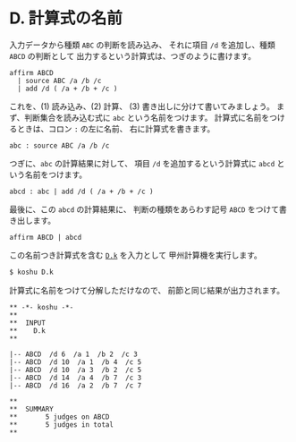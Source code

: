 # D. 計算式の名前


入力データから種類 `ABC` の判断を読み込み、
それに項目 `/d` を追加し、種類 `ABCD` の判断として
出力するという計算式は、つぎのように書けます。

``` text
affirm ABCD
  | source ABC /a /b /c
  | add /d ( /a + /b + /c )
```

これを、(1) 読み込み、(2) 計算、
(3) 書き出しに分けて書いてみましょう。
まず、判断集合を読み込む式に `abc` という名前をつけます。
計算式に名前をつけるときは、コロン `:` の左に名前、
右に計算式を書きます。

``` text
abc : source ABC /a /b /c
```

つぎに、`abc` の計算結果に対して、
項目 `/d` を追加するという計算式に
`abcd` という名前をつけます。

``` text
abcd : abc | add /d ( /a + /b + /c )
```

最後に、この `abcd` の計算結果に、
判断の種類をあらわす記号 `ABCD` をつけて書き出します。

``` text
affirm ABCD | abcd
```

この名前つき計算式を含む [`D.k`][D.k] を入力として
甲州計算機を実行します。

``` sh
$ koshu D.k
```

計算式に名前をつけて分解しただけなので、
前節と同じ結果が出力されます。

```
** -*- koshu -*-
**  
**  INPUT
**    D.k
**    

|-- ABCD  /d 6  /a 1  /b 2  /c 3
|-- ABCD  /d 10  /a 1  /b 4  /c 5
|-- ABCD  /d 10  /a 3  /b 2  /c 5
|-- ABCD  /d 14  /a 4  /b 7  /c 3
|-- ABCD  /d 16  /a 2  /b 7  /c 7

**  
**  SUMMARY
**       5 judges on ABCD
**       5 judges in total
**
```

[D.k]:  https://github.com/seinokatsuhiro/abc-of-koshucode/blob/master/draft/japanese/section/D/D.k

